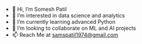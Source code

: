 - 👋 Hi, I’m Somesh Patil
- 👀 I’m interested in data science and analytics
- 🌱 I’m currently learning advanced Python
- 💞️ I’m looking to collaborate on ML and AI projects
- 📫 Reach Me at samspatil1974@gmail.com

<!---
funkymoose/funkymoose is a ✨ special ✨ repository because its `README.md` (this file) appears on your GitHub profile.
You can click the Preview link to take a look at your changes.
--->
